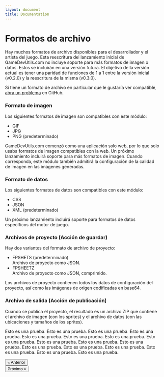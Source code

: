 ```yaml
---
layout: document
title: Documentation
---
```


# Formatos de archivo

Hay muchos formatos de archivo disponibles para el desarrollador y el artista del juego. Esta reescritura del lanzamiento inicial de GameDevUtils.com no incluye soporte para más formatos de imagen o datos. Estos se incluirán en una versión futura. El objetivo de la versión actual es tener una paridad de funciones de 1 a 1 entre la versión inicial (v0.2.0) y la reescritura de la misma (v0.3.0).

Si tiene un formato de archivo en particular que le gustaría ver compatible, [abra un problema](https://github.com/GameDevUtils/gdu-sheets/issues/new?title=Feature%20Request%20(File%20Formats)&body=Yo%20me%20gustaría%20a%20ver%20apoyar%20para%20los%20siguientes%20archivos%20formato(s):) en GitHub.

### Formato de imagen

Los siguientes formatos de imagen son compatibles con este módulo:

- GIF
- JPG
- PNG (predeterminado)

GameDevUtils.com comenzó como una aplicación solo web, por lo que solo usaba formatos de imagen compatibles con la web. Un próximo lanzamiento incluirá soporte para más formatos de imagen. Cuando corresponda, este módulo también admitirá la configuración de la calidad de imagen en las imágenes generadas.

### Formato de datos

Los siguientes formatos de datos son compatibles con este módulo:

- CSS
- JSON
- XML (predeterminado)

Un próximo lanzamiento incluirá soporte para formatos de datos específicos del motor de juego.

### Archivos de proyecto (Acción de guardar)

Hay dos variantes del formato de archivo de proyecto:

- FPSHETS (predeterminado)<br/>
  Archivo de proyecto como JSON.
- FPSHEETZ<br/>
  Archivo de proyecto como JSON, comprimido.

Los archivos de proyecto contienen todos los datos de configuración del proyecto, así como las imágenes de origen codificadas en base64.

### Archivo de salida (Acción de publicación)

Cuando se publica el proyecto, el resultado es un archivo ZIP que contiene el archivo de imagen (con los sprites) y el archivo de datos (con las ubicaciones y tamaños de los sprites).

Esto es una prueba. Esto es una prueba. Esto es una prueba. Esto es una prueba. Esto es una prueba. Esto es una prueba. Esto es una prueba. Esto es una prueba. Esto es una prueba. Esto es una prueba. Esto es una prueba. Esto es una prueba. Esto es una prueba. Esto es una prueba. Esto es una prueba. Esto es una prueba. Esto es una prueba.

<div class="row docs-nav">
<div class="col-2"></div>
<div class="col-4"><button type="button" onclick='javascript:goto(this, "03-project-settings.html");' class="btn btn-primary">&laquo; Anterior</button></div>
<div class="col-4"><button type="button" onclick='javascript:goto();' class="btn btn-primary disabled">Próximo &raquo;</button></div>
<div class="col-2"></div>
</div>
